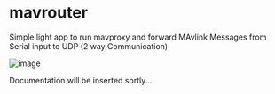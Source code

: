 # mavrouter
Simple light app to run mavproxy and forward MAvlink Messages from Serial input to UDP (2 way Communication)

![image](https://user-images.githubusercontent.com/30341941/184524296-198709ac-3d7b-43e0-b0b3-76eff673d88b.png)

Documentation will be inserted sortly...
